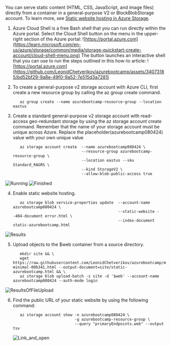 You can serve static content (HTML, CSS, JavaScript, and image files) directly from a container in a general-purpose V2 or BlockBlobStorage account. 
To learn more, see [Static website hosting in Azure Storage](https://learn.microsoft.com/en-us/azure/storage/blobs/storage-blob-static-website).

1. Azure Cloud Shell is a free Bash shell that you can run directly within the Azure portal. Select the Cloud Shell button on the menu in the upper-right section of the Azure portal:
![https://portal.azure.com](https://learn.microsoft.com/en-us/azure/storage/common/media/storage-quickstart-create-account/cloud-shell-menu.png)
   The button launches an interactive shell that you can use to run the steps outlined in this how-to article:
![https://portal.azure.com](https://github.com/LeonidChetverikov/azurebootcamp/assets/34073185/bd52bf29-9a8e-49f0-9a52-7e515d3a7281)
2. To create a general-purpose v2 storage account with Azure CLI, first create a new resource group by calling the az group create command.

   ```
      az group create --name azurebootcamp-resource-group --location eastus
   ```

4. Create a standard general-purpose v2 storage account with read-access geo-redundant storage by using the az storage account create command. Remember that the name of your storage account must be unique across Azure. Replace the placeholder(azurebootcamp080424) value with your own unique value

   ```
      az storage account create  --name azurebootcamp080424 \
                                 --resource-group azurebootcamp-resource-group \
                                 --location eastus --sku Standard_RAGRS \
                                 --kind StorageV2 \
                                 --allow-blob-public-access true
   ```
   
![Running](https://github.com/LeonidChetverikov/azurebootcamp/assets/34073185/bc478b72-3fb1-4433-b6f2-68f7bde27fd1)
![Finished](https://github.com/LeonidChetverikov/azurebootcamp/assets/34073185/26ad1968-b6c3-4784-beb2-a5c5111b1480)

4. Enable static website hosting.

   ```
      az storage blob service-properties update  --account-name azurebootcamp080424 \
                                                 --static-website --404-document error.html \
                                                 --index-document static-azurebootcamp.html
   ```
![Results](https://github.com/LeonidChetverikov/azurebootcamp/assets/34073185/5751e9b6-ec05-44ce-a3b8-6246df5fc3a7)

5. Upload objects to the $web container from a source directory.

   ```
      mkdir site && \
      wget https://raw.githubusercontent.com/LeonidChetverikov/azurebootcamp/main/file/slides-minimal-00b341.html --output-document=site/static-azurebootcamp.html && \
      az storage blob upload-batch -s site -d '$web' --account-name azurebootcamp080424 --auth-mode login
   ```
![ResultsOfFileUpload](https://github.com/LeonidChetverikov/azurebootcamp/assets/34073185/e974eea9-ddab-4ee7-ac68-68b48b9b8eb5)

6. Find the public URL of your static website by using the following command:
   ```
      az storage account show -n azurebootcamp080424 \
                              -g azurebootcamp-resource-group \
                              --query "primaryEndpoints.web" --output tsv
   ```
   ![Link_and_open](https://github.com/LeonidChetverikov/azurebootcamp/assets/34073185/481115dd-59c6-4893-9107-ccabf6c46fd7)

   


